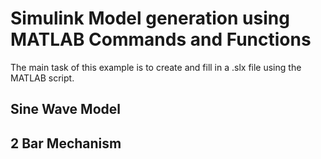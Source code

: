 # Simulink Model generation using MATLAB Commands and Functions  
The main task of this example is to create and fill in a .slx file using the MATLAB script. 
  
## Sine Wave Model  
  
  
  
## 2 Bar Mechanism  
  
  
  
  
